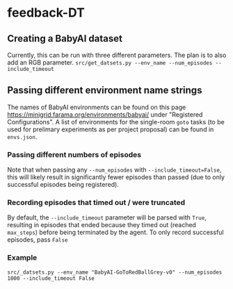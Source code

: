 # feedback-DT

## Creating a BabyAI dataset
Currently, this can be run with three different parameters. The plan is to also add an RGB parameter.
```src/get_datsets.py --env_name --num_episodes --include_timeout```

## Passing different environment name strings
The names of BabyAI environments can be found on this page https://minigrid.farama.org/environments/babyai/
under "Registered Configurations". 
A list of environments for the single-room ```goto``` tasks (to be used for prelimary experiments as per project proposal) can be found in ```envs.json```.

### Passing different numbers of episodes
Note that when passing any ```--num_episodes``` with ```--include_timeout=False```, this will likely result in significantly fewer episodes than passed (due to only successful episodes being registered).

### Recording episodes that timed out / were truncated
By default, the ```--include_timeout``` parameter will be parsed with ```True```, resulting in episodes that ended because they timed out (reached ```max_steps```) before being terminated by the agent. To only record successful episodes, pass ```False```

### Example
```src/_datsets.py --env_name "BabyAI-GoToRedBallGrey-v0" --num_episodes 1000 --include_timeout False```

